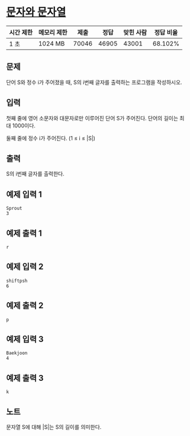 # [문자와 문자열](https://www.acmicpc.net/problem/27866)

| 시간 제한 | 메모리 제한 | 제출 | 정답 | 맞힌 사람 | 정답 비율 |
| --- | --- | --- | --- | --- | --- |
| 1 초 | 1024 MB | 70046 | 46905 | 43001 | 68.102% |

## 문제

단어 S와 정수 i가 주어졌을 때, S의 i번째 글자를 출력하는 프로그램을 작성하시오.

## 입력

첫째 줄에 영어 소문자와 대문자로만 이루어진 단어 S가 주어진다. 단어의 길이는 최대 1000이다.

둘째 줄에 정수 i가 주어진다. (1 ≤ i ≤ |S|)

## 출력

S의 i번째 글자를 출력한다.

## 예제 입력 1

```
Sprout
3

```

## 예제 출력 1

```
r

```

## 예제 입력 2

```
shiftpsh
6

```

## 예제 출력 2

```
p

```

## 예제 입력 3

```
Baekjoon
4

```

## 예제 출력 3

```
k

```

## 노트

문자열 S에 대해 |S|는 S의 길이를 의미한다.

